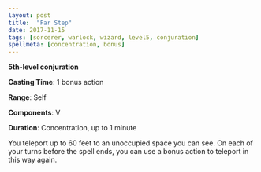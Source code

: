 ```yaml
---
layout: post
title:  "Far Step"
date: 2017-11-15
tags: [sorcerer, warlock, wizard, level5, conjuration]
spellmeta: [concentration, bonus]
---
```


**5th-level conjuration**

**Casting Time**: 1 bonus action

**Range**: Self

**Components**: V

**Duration**: Concentration, up to 1 minute

You teleport up to 60 feet to an unoccupied space you can see. On each of your turns before the spell ends, you can use a bonus action to teleport in this way again.
